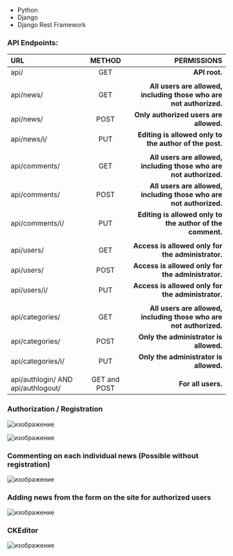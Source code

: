 - Python
- Django
- Django Rest Framework

### API Endpoints:
|URL|METHOD|PERMISSIONS|
|:--|:----:|      ---: |
|api/|GET|**API root.**|
|||
|api/news/|GET|**All users are allowed, including those who are not authorized.**|
|api/news/|POST|**Only authorized users are allowed.**|
|api/news/i/|PUT|**Editing is allowed only to the author of the post.**|
|||
|api/comments/|GET|**All users are allowed, including those who are not authorized.**|
|api/comments/|POST|**All users are allowed, including those who are not authorized.**|
|api/comments/i/|PUT|**Editing is allowed only to the author of the comment.**|
|||
|api/users/|GET|**Access is allowed only for the administrator.**|
|api/users/|POST|**Access is allowed only for the administrator.**|
|api/users/i/|PUT|**Access is allowed only for the administrator.**|
|||
|api/categories/|GET|**All users are allowed, including those who are not authorized.**|
|api/categories/|POST|**Only the administrator is allowed.**|
|api/categories/i/|PUT|**Only the administrator is allowed.**|
|||
|api/authlogin/ AND api/authlogout/|GET and POST|**For all users.**|


### Authorization / Registration

![изображение](https://user-images.githubusercontent.com/101705791/166693352-dc620923-60c3-458f-b4cd-56ebacb1e439.png)

![изображение](https://user-images.githubusercontent.com/101705791/166693418-999ba778-198d-4656-9b31-f46be61a1d12.png)

### Commenting on each individual news (Possible without registration)

![изображение](https://user-images.githubusercontent.com/101705791/166693684-05f2e1f9-7849-498c-ae93-6e6d2fd24366.png)

### Adding news from the form on the site for authorized users

![изображение](https://user-images.githubusercontent.com/101705791/166693955-abbbbbc6-9d38-429c-abaf-5414736fad73.png)

### CKEditor

![изображение](https://user-images.githubusercontent.com/101705791/166694828-28a8bbf8-24fa-415f-8c55-318b5e7e530a.png)



